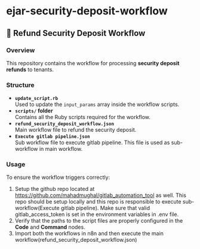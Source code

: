 # ejar-security-deposit-workflow

## 🔄 Refund Security Deposit Workflow

### Overview
This repository contains the workflow for processing **security deposit refunds** to tenants.

### Structure
- **`update_script.rb`**  
  Used to update the `input_params` array inside the workflow scripts.  
- **`scripts/` folder**  
  Contains all the Ruby scripts required for the workflow.  
- **`refund_security_deposit_workflow.json`**  
  Main workflow file to refund the security deposit.
- **`Execute gitlab pipeline.json`**  
  Sub workflow file to execute gitlab pipeline. This file is used as sub-workflow in main workflow.

### Usage
To ensure the workflow triggers correctly:
1. Setup the github repo located at https://github.com/mahadmughal/gitlab_automation_tool as well. This repo should be setup locally and this repo is responsible to execute sub-workflow(Execute gitlab pipeline). Make sure that valid gitlab_access_token is set in the environment variables in .env file.
2. Verify that the paths to the script files are properly configured in the **Code** and **Command** nodes.  
3. Import both the workflows in n8n and then execute the main workflow(refund_security_deposit_workflow.json) 
